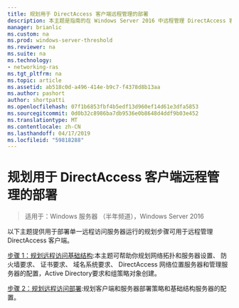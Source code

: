 ```yaml
---
title: 规划用于 DirectAccess 客户端远程管理的部署
description: 本主题是指南的在 Windows Server 2016 中远程管理 DirectAccess 客户端的一部分。
manager: brianlic
ms.custom: na
ms.prod: windows-server-threshold
ms.reviewer: na
ms.suite: na
ms.technology:
- networking-ras
ms.tgt_pltfrm: na
ms.topic: article
ms.assetid: ab518c0d-a496-414e-b9c7-f4378d8b13aa
ms.author: pashort
author: shortpatti
ms.openlocfilehash: 07f1b6853fbf4b5edf13d960ef14d61e3dfa5853
ms.sourcegitcommit: 0d0b32c8986ba7db9536e0b8648d4ddf9b03e452
ms.translationtype: MT
ms.contentlocale: zh-CN
ms.lasthandoff: 04/17/2019
ms.locfileid: "59818288"
---
```

# <a name="plan-deployment-for-remote-management-of-directaccess-clients"></a>规划用于 DirectAccess 客户端远程管理的部署

>适用于：Windows 服务器 （半年频道），Windows Server 2016

以下主题提供用于部署单一远程访问服务器运行的规划步骤可用于远程管理 DirectAccess 客户端。  
  
[步骤 1：规划远程访问基础结构](Step-1-Plan-the-Remote-Access-Infrastructure.md):本主题可帮助你规划网络拓扑和服务器设置、 防火墙要求、 证书要求、 域名系统要求、 DirectAccess 网络位置服务器和管理服务器的配置，Active Directory要求和组策略对象创建。  
  
[步骤 2：规划远程访问部署](Step-2-Plan-the-Remote-Access-Deployment.md):规划客户端和服务器部署策略和基础结构服务器的配置。  

  



